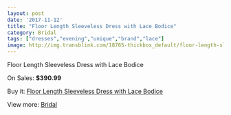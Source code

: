 ```yaml
---
layout: post
date: '2017-11-12'
title: "Floor Length Sleeveless Dress with Lace Bodice"
category: Bridal
tags: ["dresses","evening","unique","brand","lace"]
image: http://img.transblink.com/18785-thickbox_default/floor-length-sleeveless-dress-with-lace-bodice.jpg
---
```

Floor Length Sleeveless Dress with Lace Bodice

On Sales: **$390.99**
<a href="https://www.transblink.com/en/bridal/5870-floor-length-sleeveless-dress-with-lace-bodice.html"><amp-img layout="responsive" width="600" height="600" src="//img.transblink.com/18785-thickbox_default/floor-length-sleeveless-dress-with-lace-bodice.jpg" alt="Floor Length Sleeveless Dress with Lace Bodice 0" /></a>
<a href="https://www.transblink.com/en/bridal/5870-floor-length-sleeveless-dress-with-lace-bodice.html"><amp-img layout="responsive" width="600" height="600" src="//img.transblink.com/18789-thickbox_default/floor-length-sleeveless-dress-with-lace-bodice.jpg" alt="Floor Length Sleeveless Dress with Lace Bodice 1" /></a>
<a href="https://www.transblink.com/en/bridal/5870-floor-length-sleeveless-dress-with-lace-bodice.html"><amp-img layout="responsive" width="600" height="600" src="//img.transblink.com/18788-thickbox_default/floor-length-sleeveless-dress-with-lace-bodice.jpg" alt="Floor Length Sleeveless Dress with Lace Bodice 2" /></a>
<a href="https://www.transblink.com/en/bridal/5870-floor-length-sleeveless-dress-with-lace-bodice.html"><amp-img layout="responsive" width="600" height="600" src="//img.transblink.com/18787-thickbox_default/floor-length-sleeveless-dress-with-lace-bodice.jpg" alt="Floor Length Sleeveless Dress with Lace Bodice 3" /></a>
<a href="https://www.transblink.com/en/bridal/5870-floor-length-sleeveless-dress-with-lace-bodice.html"><amp-img layout="responsive" width="600" height="600" src="//img.transblink.com/18786-thickbox_default/floor-length-sleeveless-dress-with-lace-bodice.jpg" alt="Floor Length Sleeveless Dress with Lace Bodice 4" /></a>

Buy it: [Floor Length Sleeveless Dress with Lace Bodice](https://www.transblink.com/en/bridal/5870-floor-length-sleeveless-dress-with-lace-bodice.html "Floor Length Sleeveless Dress with Lace Bodice")

View more: [Bridal](https://www.transblink.com/en/3-bridal "Bridal")